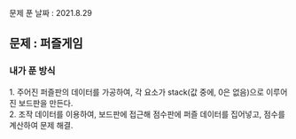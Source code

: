 문제 푼 날짜 : 2021.8.29

<h2>문제 : 퍼즐게임</h2>

<h3>내가 푼 방식</h3>
<div>1. 주어진 퍼즐판의 데이터를 가공하여, 각 요소가 stack(값 중에, 0은 없음)으로 이루어진 보드판을 만든다.</div>
<div>2. 조작 데이터를 이용하여, 보드판에 접근해 점수판에 퍼즐 데이터를 집어넣고, 점수를 계산하여 문제 해결.</div>